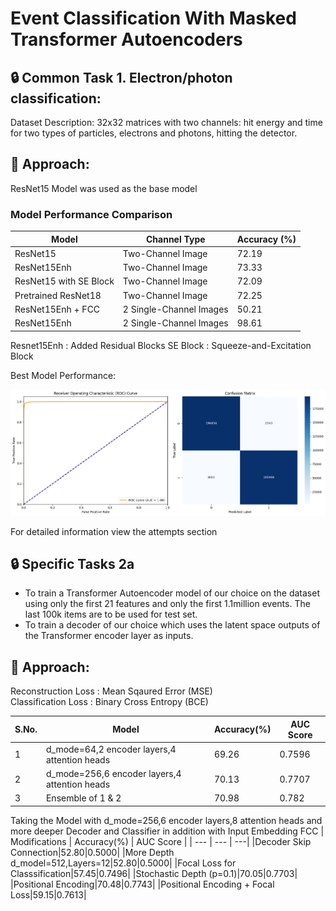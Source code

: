 # Event Classification With Masked Transformer Autoencoders

## :lock: Common Task 1. Electron/photon classification:
Dataset Description: 32x32 matrices with two channels: hit energy and time for two types of
particles, electrons and photons, hitting the detector.

## :key: Approach:
ResNet15 Model was used as the base model

### Model Performance Comparison

| Model                         | Channel Type            | Accuracy (%) |
|--------------------------------|-------------------------|-------------|
| ResNet15                      | Two-Channel Image       | 72.19       |
| ResNet15Enh                   | Two-Channel Image       | 73.33       |
| ResNet15 with SE Block        | Two-Channel Image       | 72.09       |
| Pretrained ResNet18           | Two-Channel Image       | 72.25       |
| ResNet15Enh + FCC             | 2 Single-Channel Images | 50.21       |
| ResNet15Enh                   | 2 Single-Channel Images | 98.61       |

Resnet15Enh : Added Residual Blocks
SE Block : Squeeze-and-Excitation Block

Best Model Performance:
<div align="center">
  <img src="https://github.com/arshian11/CMS-Event-Classification/blob/main/assets/con_mat_8.png" alt="Result Image" width="700">
  <br>
</div>

For detailed information view the attempts section

## :lock: Specific Tasks 2a
- To train a Transformer Autoencoder model of our choice on the dataset using only the first 21 features and only the first 1.1million events. The last 100k items are to be used for test set.
- To train a decoder of our choice which uses the latent space outputs of the Transformer encoder layer as inputs.

## :key: Approach:
Reconstruction Loss : Mean Sqaured Error (MSE)<br>
Classification Loss : Binary Cross Entropy (BCE)<br>

| S.No. | Model | Accuracy(%) | AUC Score |
| --- | --- | --- | ---| 
|1|d_mode=64,2 encoder layers,4 attention heads|69.26| 0.7596|
|2|d_mode=256,6 encoder layers,4 attention heads|70.13| 0.7707|
|3|Ensemble of 1 & 2|70.98|0.782|


Taking the Model with d_mode=256,6 encoder layers,8 attention heads and more deeper Decoder and Classifier in addition with Input Embedding FCC
| Modifications | Accuracy(%) | AUC Score |
| --- | --- | ---| 
|Decoder Skip Connection|52.80|0.5000|
|More Depth d_model=512,Layers=12|52.80|0.5000|
|Focal Loss for Classsification|57.45|0.7496|
|Stochastic Depth (p=0.1)|70.05|0.7703|
|Positional Encoding|70.48|0.7743|
|Positional Encoding + Focal Loss|59.15|0.7613|

